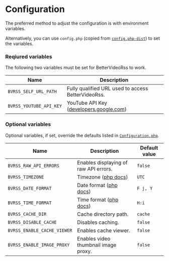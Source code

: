 # Configuration
The preferred method to adjust the configuration is with environment variables.

Alternatively, you can use `config.php` (copied from [`config.php-dist`](../config.php-dist)) to set the variables.

### Reqiured variables
The following two variables must be set for BetterVideoRss to work.

| Name                    | Description                                                                                                 |
| ----------------------- | ----------------------------------------------------------------------------------------------------------- |
| `BVRSS_SELF_URL_PATH`   | Fully qualified URL used to access BetterVideoRss.                                                          |
| `BVRSS_YOUTUBE_API_KEY` | YouTube API Key ([developers.google.com](https://developers.google.com/youtube/registering_an_application)) |

### Optional variables

Optional variables, if set, override the defaults listed in [`Configuration.php`](../include/Configuration.php#L24).

| Name                        | Description                                                               | Default value |
| --------------------------- | ------------------------------------------------------------------------- | ------------- |
| `BVRSS_RAW_API_ERRORS`      | Enables displaying of raw API errors.                                     | `false`       |
| `BVRSS_TIMEZONE`            | Timezone ([php docs](https://www.php.net/manual/en/timezones.php))       | `UTC`         |
| `BVRSS_DATE_FORMAT`         | Date format ([php docs](https://www.php.net/manual/en/function.date.php)) | `F j, Y`      |
| `BVRSS_TIME_FORMAT`         | Time format ([php docs](https://www.php.net/manual/en/function.date.php)) | `H:i`         |
| `BVRSS_CACHE_DIR`           | Cache directory path.                                                     | `cache`       |
| `BVRSS_DISABLE_CACHE`       | Disables caching.                                                         | `false`       |
| `BVRSS_ENABLE_CACHE_VIEWER` | Enables cache viewer.                                                     | `false`       |
| `BVRSS_ENABLE_IMAGE_PROXY`  | Enables video thumbnail image proxy.                                      | `false`       |
